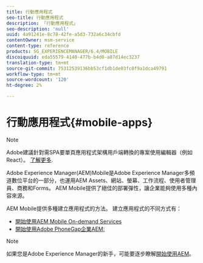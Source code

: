 ```yaml
---
title: 行動應用程式
seo-title: 行動應用程式
description: 「行動應用程式」
seo-description: 'null'
uuid: 4a91241e-8c78-42fe-a5d3-732a6c34cbfd
contentOwner: msm-service
content-type: reference
products: SG_EXPERIENCEMANAGER/6.4/MOBILE
discoiquuid: eda55579-4140-477b-b4d0-a87d14ec3237
translation-type: tm+mt
source-git-commit: 75312539136bb53cf1db1de03fc0f9a1dca49791
workflow-type: tm+mt
source-wordcount: '120'
ht-degree: 2%

---
```



# 行動應用程式{#mobile-apps}

>[!NOTE]
>
>Adobe建議針對需SPA要單頁應用程式架構用戶端轉換的專案使用編輯器（例如React）。 [了解更多](/help/sites-developing/spa-overview.md).

Adobe Experience Manager(AEM)Mobile是Adobe Experience Manager多頻道數位平台的一部分，也運用AEM Assets、網站、螢幕、工作流程、使用者管理員、商務和Forms。 AEM Mobile提供了絕佳的部署彈性，讓企業能夠使用多種內容來源。

AEM Mobile提供多種建立應用程式的方法。 建立應用程式的不同方式有：

* [開始使用AEM Mobile On-demand Services](/help/mobile/mobile-apps-ondemand.md)
* [開始使用Adobe PhoneGap企業AEM:](/help/mobile/phonegap.md)

>[!NOTE]
>
>如果您是Adobe Experience Manager的新手，可能要逐步瞭解[開始使用AEM](/help/sites-deploying/deploy.md)。
